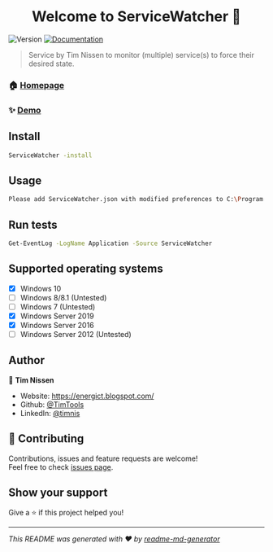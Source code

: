 <h1 align="center">Welcome to ServiceWatcher 👋</h1>
<p>
  <img alt="Version" src="https://img.shields.io/badge/version-1.0-blue.svg?cacheSeconds=2592000" />
  <a href="https://github.com/TimTools/ServiceWatcher" target="_blank">
    <img alt="Documentation" src="https://img.shields.io/badge/documentation-yes-brightgreen.svg" />
  </a>
</p>

> Service by Tim Nissen to monitor (multiple) service(s) to force their desired state.

### 🏠 [Homepage](https://energict.blogspot.com/)

### ✨ [Demo](https://youtu.be/IasF9m-gZ6s)

## Install

```sh
ServiceWatcher -install
```

## Usage

```sh
Please add ServiceWatcher.json with modified preferences to C:\Program Files\TimTools\ServiceWatcher (%programfiles%\TimTools\ServiceWatcher)
```

## Run tests

```sh
Get-EventLog -LogName Application -Source ServiceWatcher
```

## Supported operating systems
- [x] Windows 10
- [ ] Windows 8/8.1 (Untested)
- [ ] Windows 7 (Untested)
- [x] Windows Server 2019
- [x] Windows Server 2016
- [ ] Windows Server 2012 (Untested)

## Author

👤 **Tim Nissen**

* Website: https://energict.blogspot.com/
* Github: [@TimTools](https://github.com/TimTools)
* LinkedIn: [@timnis](https://linkedin.com/in/timnis)

## 🤝 Contributing

Contributions, issues and feature requests are welcome!<br />Feel free to check [issues page](https://github.com/TimTools/ServiceWatcher/issues). 

## Show your support

Give a ⭐️ if this project helped you!

***
_This README was generated with ❤️ by [readme-md-generator](https://github.com/kefranabg/readme-md-generator)_
